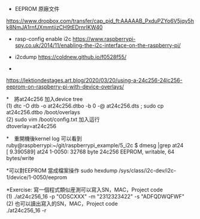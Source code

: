 

* EEPROM 原廠文件

https://www.dropbox.com/transfer/cap_pid_ft:AAAAAB_PxduPZYo6V5jqy5hk8NmJA1rnfJXmmtjizCH9tEDrnrIKW40

* rasp-config enable i2c
https://www.raspberrypi-spy.co.uk/2014/11/enabling-the-i2c-interface-on-the-raspberry-pi/

* i2cdump 
https://coldnew.github.io/f0528f55/

* 
https://lektiondestages.art.blog/2020/03/20/using-a-24c256-24lc256-eeprom-on-raspberry-pi-with-device-overlays/<br>

*　將at24c256 加入device tree<br>
(1) dtc -O dtb -o at24c256.dtbo -b 0 -@ at24c256.dts ; sudo  cp at24c256.dtbo  /boot/overlays<br>
(2) sudo vim /boot/config.txt 加入這行<br>
dtoverlay=at24c256<br>


*　重開機後kernel log 可以看到<br>
ruby@raspberrypi:~/git/raspberrypi_example/5_i2c $ dmesg |grep at24<br>
[    9.390589] at24 1-0050: 32768 byte 24c256 EEPROM, writable, 64 bytes/write<br>


*可以對EEPROM 當成檔案操作 
sudo hexdump /sys/class/i2c-dev/i2c-1/device/1-0050/eeprom


*Exercise:
寫一個程式類似産測可以寫入SN，MAC，Project code　<br>
(1) ./at24c256_16 -p "ODSCXXX" -m "2312323422" -s "ADFQDWQFWF"<br>
(2) 也可以讀出寫入的SN，MAC，Project code<br>
./at24c256_16 -r<br>

